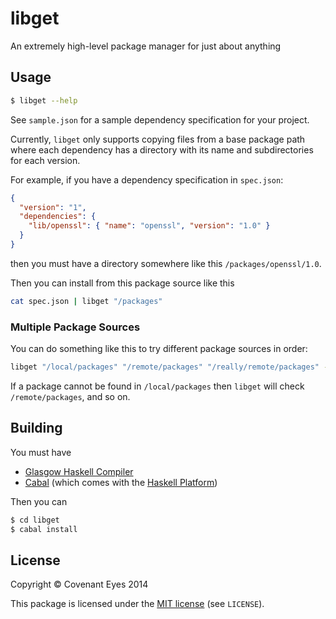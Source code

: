 libget
======

An extremely high-level package manager for just about anything


Usage
-----

```bash
$ libget --help
```

See `sample.json` for a sample dependency specification for your project.

Currently, `libget` only supports copying files from a base package path where
each dependency has a directory with its name and subdirectories for each version.

For example, if you have a dependency specification in `spec.json`:

```json
{
  "version": "1",
  "dependencies": {
    "lib/openssl": { "name": "openssl", "version": "1.0" }
  }
}
```

then you must have a directory somewhere like this `/packages/openssl/1.0`.

Then you can install from this package source like this

```bash
cat spec.json | libget "/packages"
```

### Multiple Package Sources

You can do something like this to try different package sources in order:

```bash
libget "/local/packages" "/remote/packages" "/really/remote/packages" -f spec.json 
```

If a package cannot be found in `/local/packages` then `libget` will check
`/remote/packages`, and so on.

Building
--------

You must have

  * [Glasgow Haskell Compiler](http://www.haskell.org/ghc/)
  * [Cabal](http://www.haskell.org/cabal/) (which comes with the [Haskell Platform](http://www.haskell.org/platform/))

Then you can

```bash
$ cd libget
$ cabal install
```


License
-------

Copyright &copy; Covenant Eyes 2014

This package is licensed under the [MIT license](http://opensource.org/licenses/mit-license.php)
(see `LICENSE`).
